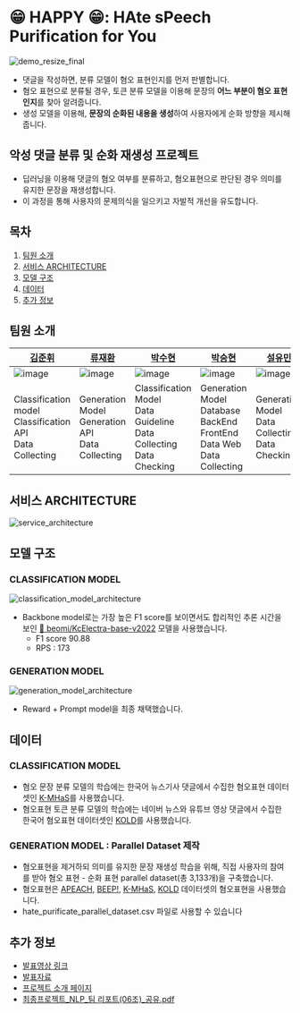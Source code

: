 # 😁 HAPPY 😁: HAte sPeech Purification for You 
![demo_resize_final](https://user-images.githubusercontent.com/105059564/217687894-711d61a0-cab0-4859-a7d6-a35fed25e515.gif)

- 댓글을 작성하면, 분류 모델이 혐오 표현인지를 먼저 판별합니다.
- 혐오 표현으로 분류될 경우, 토큰 분류 모델을 이용해 문장의 **어느 부분이 혐오 표현인지**를 찾아 알려줍니다.
- 생성 모델을 이용해, **문장의 순화된 내용을 생성**하여 사용자에게 순화 방향을 제시해 줍니다.

## 악성 댓글 분류 및 순화 재생성 프로젝트
- 딥러닝을 이용해 댓글의 혐오 여부를 분류하고, 혐오표현으로 판단된 경우 의미를 유지한 문장을 재생성합니다.  
- 이 과정을 통해 사용자의 문제의식을 일으키고 자발적 개선을 유도합니다.

## 목차  
1. [팀원 소개](팀원-소개)
2. [서비스 ARCHITECTURE](서비스-ARCHITECTURE)
3. [모델 구조](모델-구조)
4. [데이터](데이터)
5. [추가 정보](추가-정보)

## 팀원 소개
| [김준휘](https://github.com/intrandom5) | [류재환](https://github.com/risolate) | [박수현](https://github.com/HitHereX) | [박승현](https://github.com/koohack) | [설유민](https://github.com/ymnseol) |
|--|--|--|--|--|
|![image](https://user-images.githubusercontent.com/112468961/217268409-ef9dc7fa-de0d-41e1-9bd2-bb6822bd57fd.png)|![image](https://user-images.githubusercontent.com/112468961/217268472-86fdf5c2-268e-488e-adbb-5a5b3258f905.png)|![image](https://user-images.githubusercontent.com/112468961/217268511-64874022-8951-4d69-88d1-f07bfe16045e.png)|![image](https://user-images.githubusercontent.com/112468961/217268552-ac1a368d-90da-4c5a-a9f2-4c9f22345bea.png)|![image](https://user-images.githubusercontent.com/112468961/217268600-aa9a5e41-0dad-43bc-afe2-730326800fc4.png)|
|Classification model</br> Classification API</br> Data Collecting</br>|Generation Model</br> Generation API</br> Data Collecting|Classification Model</br> Data Guideline</br> Data Collecting</br> Data Checking|Generation Model</br> Database</br> BackEnd</br> FrontEnd</br> Data Web</br> Data Collecting|Generation Model</br> Data Collecting</br> Data Checking|

## 서비스 ARCHITECTURE
![service_architecture](https://user-images.githubusercontent.com/105059564/217681238-33c787f0-4434-43f5-b94d-2a0beab37eb7.png)


## 모델 구조

### CLASSIFICATION MODEL
![classification_model_architecture](https://user-images.githubusercontent.com/105059564/217680953-813a1b02-c875-4985-bc47-3a0bb70f7311.png)

- Backbone model로는 가장 높은 F1 score를 보이면서도 합리적인 추론 시간을 보인 [🤗 beomi/KcElectra-base-v2022](https://huggingface.co/beomi/KcELECTRA-base-v2022) 모델을 사용했습니다.
  - F1 score 90.88
  - RPS : 173

### GENERATION MODEL
![generation_model_architecture](https://user-images.githubusercontent.com/105059564/217681048-362aa914-608a-44ec-adb7-5677b29efe1b.png)

- Reward + Prompt model을 최종 채택했습니다.

## 데이터
### CLASSIFICATION MODEL
- 혐오 문장 분류 모델의 학습에는 한국어 뉴스기사 댓글에서 수집한 혐오표현 데이터셋인 [K-MHaS](https://github.com/adlnlp/K-MHaS)를 사용했습니다.
- 혐오표현 토큰 분류 모델의 학습에는 네이버 뉴스와 유튜브 영상 댓글에서 수집한 한국어 혐오표현 데이터셋인 [KOLD](https://github.com/boychaboy/KOLD)를 사용했습니다.

### GENERATION MODEL : Parallel Dataset 제작
- 혐오표현을 제거하되 의미를 유지한 문장 재생성 학습을 위해, 직접 사용자의 참여를 받아 혐오 표현 - 순화 표현 parallel dataset(총 3,133개)을 구축했습니다.
- 혐오표현은 [APEACH](https://github.com/jason9693/APEACH), [BEEP!](https://github.com/kocohub/korean-hate-speech), [K-MHaS](https://github.com/adlnlp/K-MHaS), [KOLD](https://github.com/boychaboy/KOLD) 데이터셋의 혐오표현을 사용했습니다.
- hate_purificate_parallel_dataset.csv 파일로 사용할 수 있습니다

## 추가 정보
- [발표영상 링크](https://www.youtube.com/watch?v=ofmR13g62OY)
- [발표자료](https://github.com/boostcampaitech4lv23nlp1/final-project-level3-nlp-06/blob/docs-readme/%5B%E1%84%8E%E1%85%AC%E1%84%8C%E1%85%A9%E1%86%BC%5DNLP_6%E1%84%8C%E1%85%A9_%E1%84%8B%E1%85%A1%E1%86%A8%E1%84%91%E1%85%B3%E1%86%AF%20%E1%84%87%E1%85%AE%E1%86%AB%E1%84%85%E1%85%B2%20%E1%84%86%E1%85%B5%E1%86%BE%20%E1%84%89%E1%85%AE%E1%86%AB%E1%84%92%E1%85%AA%20%E1%84%86%E1%85%AE%E1%86%AB%E1%84%8C%E1%85%A1%E1%86%BC%20%E1%84%8C%E1%85%A2%E1%84%89%E1%85%A2%E1%86%BC%E1%84%89%E1%85%A5%E1%86%BC.pdf)
- [프로젝트 소개 페이지](https://sharp-chemistry-3e6.notion.site/NLP-06-Happy-f2f3a6e1f3ec4a1aba3997ca87786300)
- [최종프로젝트_NLP_팀 리포트(06조)_공유.pdf](https://github.com/boostcampaitech4lv23nlp1/final-project-level3-nlp-06/files/10733065/_NLP_.06._.pdf)
